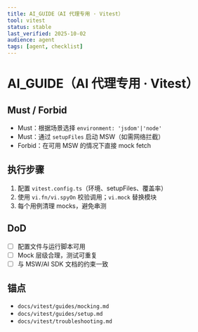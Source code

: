 ```yaml
---
title: AI_GUIDE（AI 代理专用 · Vitest）
tool: vitest
status: stable
last_verified: 2025-10-02
audience: agent
tags: [agent, checklist]
---
```


# AI_GUIDE（AI 代理专用 · Vitest）

## Must / Forbid
- Must：根据场景选择 `environment: 'jsdom'|'node'`
- Must：通过 `setupFiles` 启动 MSW（如需网络拦截）
- Forbid：在可用 MSW 的情况下直接 mock fetch

## 执行步骤
1) 配置 `vitest.config.ts`（环境、setupFiles、覆盖率）
2) 使用 `vi.fn/vi.spyOn` 校验调用；`vi.mock` 替换模块
3) 每个用例清理 mocks，避免串测

## DoD
- [ ] 配置文件与运行脚本可用
- [ ] Mock 层级合理，测试可重复
- [ ] 与 MSW/AI SDK 文档的约束一致

## 锚点
- `docs/vitest/guides/mocking.md`
- `docs/vitest/guides/setup.md`
- `docs/vitest/troubleshooting.md`

